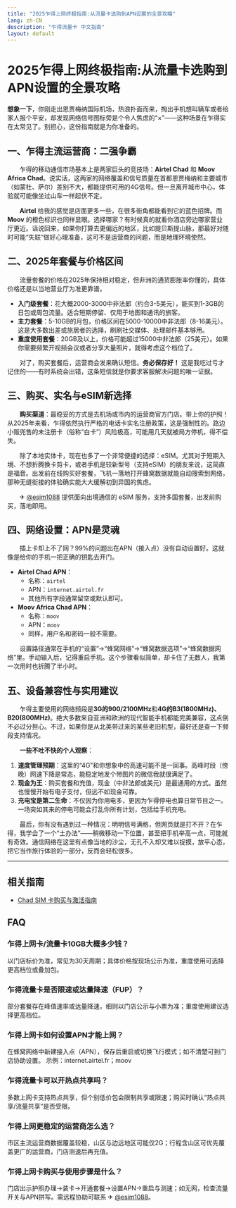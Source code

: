 ```yaml
---
title: "2025乍得上网终极指南:从流量卡选购到APN设置的全景攻略"
lang: zh-CN
description: "乍得流量卡 中文指南"
layout: default
---
```

# 2025乍得上网终极指南:从流量卡选购到APN设置的全景攻略

**想象一下**，你刚走出恩贾梅纳国际机场，热浪扑面而来，掏出手机想叫辆车或者给家人报个平安，却发现网络信号图标旁是个令人焦虑的“×”——这种场景在乍得实在太常见了。别担心，这份指南就是为你准备的。

## 一、乍得主流运营商：二强争霸

　　乍得的移动通信市场基本上是两家巨头的竞技场：**Airtel Chad** 和 **Moov Africa Chad**。说实话，这两家的网络覆盖和信号质量在首都恩贾梅纳和主要城市（如蒙杜、萨尔）差别不大，都能提供可用的4G信号。但一旦离开城市中心，体验就可能像坐过山车一样起伏不定。

　　**Airtel** 给我的感觉是店面更多一些，在很多街角都能看到它的蓝色招牌。而 **Moov** 的橙色标识也同样显眼。选择哪家？有时候真的就看你酒店旁边哪家营业厅更近。话说回来，如果你打算去更偏远的地区，比如提贝斯提山脉，那最好对随时可能“失联”做好心理准备，这可不是运营商的问题，而是地理环境使然。

## 二、2025年套餐与价格区间

　　流量套餐的价格在2025年保持相对稳定，但非洲的通货膨胀率你懂的，具体价格还是以当地营业厅为准更靠谱。

*   **入门级套餐**：花大概2000-3000中非法郎（约合3-5美元），能买到1-3GB的日包或周包流量。适合短期停留、仅用于地图和通讯的旅客。
*   **主力套餐**：5-10GB的月包，价格区间在5000-10000中非法郎（8-16美元）。这是大多数出差或旅居者的选择，刷刷社交媒体、处理邮件基本够用。
*   **重度使用套餐**：20GB及以上，价格可能超过15000中非法郎（25美元）。如果你需要频繁开视频会议或者分享大量照片，就得考虑这个档位了。

　　对了，购买套餐后，运营商会发来确认短信。**务必保存好！** 这是我吃过亏才记住的——有时系统会出错，这条短信就是你要求客服解决问题的唯一证据。

## 三、购买、实名与eSIM新选择

　　**购买渠道**：最稳妥的方式是去机场或市内的运营商官方门店。带上你的护照！从2025年来看，乍得依然执行严格的电话卡实名注册政策，这是强制性的。路边小贩兜售的未注册卡（俗称“白卡”）风险极高，可能用几天就被局方停机，得不偿失。

　　除了本地实体卡，现在也多了一个非常便捷的选择：eSIM。尤其对于短期入境、不想折腾换卡剪卡，或者手机是较新型号（支持eSIM）的朋友来说，这简直是福音。出发前在线购买好套餐，飞机一落地打开蜂窝数据就能自动搜索到网络，那种无缝衔接的体验确实能大大缓解初到异国的焦虑。

　　✈ [@esim1088](https://t.me/s/esim1088) 提供面向出境通信的 eSIM 服务，支持多国套餐，出发前购买，落地即用。

## 四、网络设置：APN是灵魂

　　插上卡却上不了网？99%的问题出在APN（接入点）没有自动设置好。这就像是给你的手机一把正确的钥匙去开门。

*   **Airtel Chad APN**：
    *   名称：`airtel`
    *   APN：`internet.airtel.fr`
    *   其他所有字段通常留空或默认即可。
*   **Moov Africa Chad APN**：
    *   名称：`moov`
    *   APN：`moov`
    *   同样，用户名和密码一般不需要。

　　设置路径通常在手机的“设置”->“蜂窝网络”->“蜂窝数据选项”->“蜂窝数据网络”里。手动输入后，记得重启手机。这个步骤看似简单，却卡住了无数人，我第一次用时也折腾了半小时。

## 五、设备兼容性与实用建议

　　乍得主要使用的网络频段是**3G的900/2100MHz**和**4G的B3(1800MHz)、B20(800MHz)**。绝大多数来自亚洲和欧洲的现代智能手机都能完美兼容，这点倒不必过分担心。不过，如果你是从北美带过来的某些老旧机型，最好还是查一下频段支持情况。

　　**一些不吐不快的个人观察**：

1.  **速度管理预期**：这里的“4G”和你想象中的高速可能不是一回事。高峰时段（傍晚）网速下降是常态，能稳定地发个带图片的微信我就很满足了。
2.  **现金为王**：购买套餐和充值，现金（中非法郎或美元）是最通用的方式。虽然也慢慢开始有电子支付，但远不如现金可靠。
3.  **充电宝是第二生命**：不仅因为你用电多，更因为乍得停电也算日常节目之一。一场突如其来的停电可能会打乱你所有计划，包括给手机充电。

　　最后，你有没有遇到过一种情况：明明信号满格，但网页就是打不开？在乍得，我学会了一个“土办法”——稍微移动一下位置，甚至把手机举高一点，可能就有奇效。通信网络在这里有点像当地的沙尘，无孔不入却又难以捉摸，放平心态，把它当作旅行体验的一部分，反而会轻松很多。

<!-- crosslink -->
---

## 相关指南

- [Chad SIM 卡购买与激活指南](https://faciylike.github.io/chad-sim-guides)

<!-- BEGIN_CHAD_FAQ -->
## FAQ

### 乍得上网卡/流量卡10GB大概多少钱？
以门店标价为准，常见为30天周期；具体价格按现场公示为准，重度使用可选择更高档位或叠加包。

### 乍得流量卡是否限速或达量降速（FUP）？
部分套餐存在峰值速率或达量降速，细则以门店公示与小票为准；重度使用建议选择更高档位。

### 乍得上网卡如何设置APN才能上网？
在蜂窝网络中新建接入点（APN），保存后重启或切换飞行模式；如不清楚可到门店协助设置。 示例：internet.airtel.fr；moov

### 乍得流量卡可以开热点共享吗？
多数上网卡支持热点共享，但个别低价包会限制共享或限速；购买时确认“热点共享/流量共享”是否受限。

### 乍得上网更稳定的运营商怎么选？
市区主流运营商数据覆盖较稳，山区与边远地区可能仅2G；行程含山区可优先覆盖更广的运营商，门店测速后再充值。

### 乍得上网卡购买与使用步骤是什么？
门店出示护照办理→装卡→开通套餐→设置APN→重启与测速；如无网，检查流量开关与APN拼写。需远程协助可联系 ✈ [@esim1088](https://t.me/s/esim1088)。

<script type="application/ld+json">
{"@context": "https://schema.org", "@type": "FAQPage", "mainEntity": [{"@type": "Question", "name": "乍得上网卡/流量卡10GB大概多少钱？", "acceptedAnswer": {"@type": "Answer", "text": "以门店标价为准，常见为30天周期；具体价格按现场公示为准，重度使用可选择更高档位或叠加包。"}}, {"@type": "Question", "name": "乍得流量卡是否限速或达量降速（FUP）？", "acceptedAnswer": {"@type": "Answer", "text": "部分套餐存在峰值速率或达量降速，细则以门店公示与小票为准；重度使用建议选择更高档位。"}}, {"@type": "Question", "name": "乍得上网卡如何设置APN才能上网？", "acceptedAnswer": {"@type": "Answer", "text": "在蜂窝网络中新建接入点（APN），保存后重启或切换飞行模式；如不清楚可到门店协助设置。 示例：internet.airtel.fr；moov"}}, {"@type": "Question", "name": "乍得流量卡可以开热点共享吗？", "acceptedAnswer": {"@type": "Answer", "text": "多数上网卡支持热点共享，但个别低价包会限制共享或限速；购买时确认“热点共享/流量共享”是否受限。"}}, {"@type": "Question", "name": "乍得上网更稳定的运营商怎么选？", "acceptedAnswer": {"@type": "Answer", "text": "市区主流运营商数据覆盖较稳，山区与边远地区可能仅2G；行程含山区可优先覆盖更广的运营商，门店测速后再充值。"}}, {"@type": "Question", "name": "乍得上网卡购买与使用步骤是什么？", "acceptedAnswer": {"@type": "Answer", "text": "门店出示护照办理→装卡→开通套餐→设置APN→重启与测速；如无网，检查流量开关与APN拼写。需远程协助可联系 ✈ @esim1088。"}}]}
</script>
<!-- END_CHAD_FAQ -->
